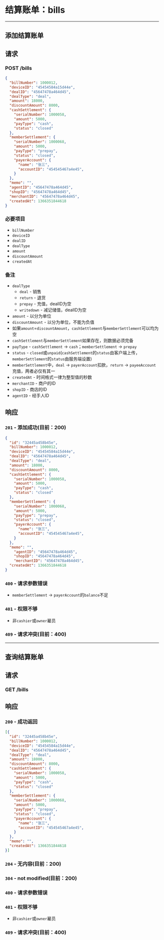 # 结算账单：bills
***

## 添加结算账单
## 请求
### POST /bills
```json
{
  "billNumber": 1000012,
  "deviceID": "45454584a15d44e",
  "dealID": "45647478a464d45",
  "dealType": "deal",
  "amount": 18000,
  "discountAmount": 8000,
  "cashSettlement": {
    "serialNumber": 1000058,
    "amount": 5000,
    "payType": "cash",
    "status": "closed"
  },
  "memberSettlement": {
    "serialNumber": 1000068,
    "amount": 5000,
    "payType": "prepay",
    "status": "closed",
    "payerAccount": {
      "name": "张三",
      "accountID": "454545467a4e45",
    }
  },
  "memo": "",
  "agentID": "45647478a464d45",
  "shopID": "45647478a464d45",
  "merchantID": "45647478a464d45",
  "createdAt": 1366351844618
}
```
### 必要项目
* `billNumber`
* `deviceID`
* `dealID`
* `dealType`
* `amount`
* `discountAmount`
* `createdAt`

### 备注
* `dealType` 
	* `deal` - 销售
	* `return` - 退货
	* `prepay` - 充值，dealID为空
	* `writedown` - 减记储值，dealID为空
* `amount` - 以分为单位
* `discountAmount` - 以分为单位，不能为负值
* 如果`amount`=`discountAmount`，`cashSettlement`与`memberSettlement`可以均为空
* `cashSettlement`与`memberSettlement`如果存在，则数据必须完备
* `payType` - `cashSettlement` -> `cash`；`memberSettlement` -> `prepay`
* `status` - `closed`或`unpaid`(`cashSettlement`的`status`由客户端上传，`memberSettlement`的`status`由服务端设置)
* `memberSettlement`中，`deal` -> `payerAccount`扣款，`return` -> `payeeAccount`充值，两者必仅有其一
* `createdAt` - 时间格式一律为整型值的秒数
* `merchantID` - 商户的ID
* `shopID` - 商店的ID
* `agentID` - 经手人ID

## 响应
### `201` - 添加成功(目前：200)
```json
{
  "id": "32445a458b45e",
  "billNumber": 1000012,
  "deviceID": "45454584a15d44e",
  "dealID": "45647478a464d45",
  "dealType": "deal",
  "amount": 18000,
  "discountAmount": 8000,
  "cashSettlement": {
    "serialNumber": 1000058,
    "amount": 5000,
    "payType": "cash",
    "status": "closed"
  },
  "memberSettlement": {
    "serialNumber": 1000068,
    "amount": 5000,
    "payType": "prepay",
    "status": "closed",
    "payerAccount": {
      "name": "张三",
      "accountID": "454545467a4e45",
    }
  },
  "memo": "",
	"agentID": "45647478a464d45",
	"shopID": "45647478a464d45",
	"merchantID": "45647478a464d45",
  "createdAt": 1366351844618
}
```
### `400` - 请求参数错误
* `memberSettlement` -> `payerAccount`的`balance`不足

### `401` - 权限不够
* 非`cashier`或`owner`雇员

### `409` - 请求冲突(目前：400)
***

## 查询结算账单
## 请求
### GET /bills

## 响应
### `200` - 成功返回
```json
[{
  "id": "32445a458b45e",
  "billNumber": 1000012,
  "deviceID": "45454584a15d44e",
  "dealID": "45647478a464d45",
  "dealType": "deal",
  "amount": 18000,
  "discountAmount": 8000,
  "cashSettlement": {
    "serialNumber": 1000058,
    "amount": 5000,
    "payType": "cash",
    "status": "closed"
  },
  "memberSettlement": {
    "serialNumber": 1000068,
    "amount": 5000,
    "payType": "prepay",
    "status": "closed",
    "payerAccount": {
      "name": "张三",
      "accountID": "454545467a4e45",
    }
  },
  "memo": "",
  "createdAt": 1366351844618
}]
```
### `204` - 无内容(目前：200)
### `304` - not modified(目前：200)
### `400` - 请求参数错误
### `401` - 权限不够
* 非`cashier`或`owner`雇员

### `409` - 请求冲突(目前：400)
